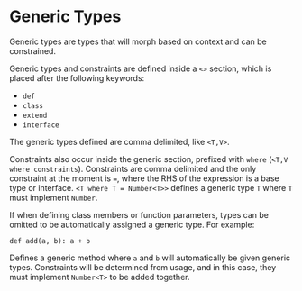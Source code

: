 # Generic Types

Generic types are types that will morph based on context and can be constrained.

Generic types and constraints are defined inside a `<>` section, which is placed after the following keywords:

- `def`
- `class`
- `extend`
- `interface`

The generic types defined are comma delimited, like `<T,V>`.

Constraints also occur inside the generic section, prefixed with `where` (`<T,V where constraints`). Constraints are comma delimited and the only constraint at the moment is `=`, where the RHS of the expression is a base type or interface. `<T where T = Number<T>>` defines a generic type `T` where `T` must implement `Number`.

If when defining class members or function parameters, types can be omitted to be automatically assigned a generic type. For example:

```
def add(a, b): a + b
```

Defines a generic method where `a` and `b` will automatically be given generic types. Constraints will be determined from usage, and in this case, they must implement `Number<T>` to be added together.
